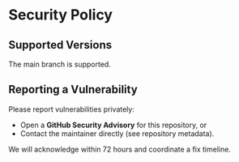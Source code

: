 # Security Policy

## Supported Versions
The main branch is supported.

## Reporting a Vulnerability
Please report vulnerabilities privately:
- Open a **GitHub Security Advisory** for this repository, or
- Contact the maintainer directly (see repository metadata).

We will acknowledge within 72 hours and coordinate a fix timeline.
